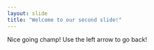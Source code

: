 ```yaml
---
layout: slide
title: "Welcome to our second slide!"
---
```

Nice going champ!
Use the left arrow to go back!
